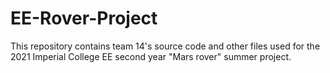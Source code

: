 # EE-Rover-Project
This repository contains team 14's source code and other files used for the 2021 Imperial College EE second year "Mars rover" summer project.
